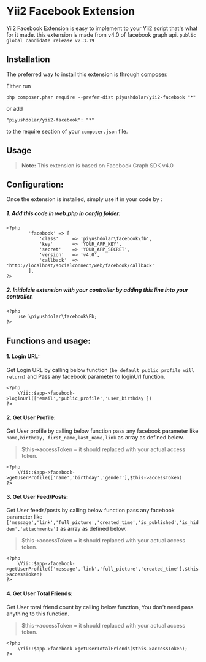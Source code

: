 Yii2 Facebook Extension
=======================
Yii2 Facebook Extension is easy to implement to your Yii2 script that's what for it made. this extension is made from v4.0 of facebook graph api.
`public global candidate release v2.3.19`

Installation
------------

The preferred way to install this extension is through [composer](http://getcomposer.org/download/).

Either run

```
php composer.phar require --prefer-dist piyushdolar/yii2-facebook "*"
```

or add

```
"piyushdolar/yii2-facebook": "*"
```

to the require section of your `composer.json` file.


Usage
-----

> **Note:**
This extension is based on Facebook Graph SDK v4.0

## Configuration:
Once the extension is installed, simply use it in your code by :

##### 1. Add this code in web.php in config folder.

	<?php
        	'facebook' => [
				'class'     => 'piyushdolar\facebook\fb',
				'key'       => 'YOUR_APP_KEY',
				'secret'    => 'YOUR_APP_SECRET',
				'version'   => 'v4.0',
				'callback'  => 'http://localhost/socialconnect/web/facebook/callback'
			],
	?>


##### 2. Initialzie extension with your controller by adding this line into your controller.

	<?php 
		use \piyushdolar\facebook\Fb;  
	?>

## Functions and usage:
#### 1. Login URL:
Get Login URL by calling below function `(be default public_profile will return)` and Pass any facebook parameter to loginUrl function.

	<?php 
		\Yii::$app->facebook->loginUrl(['email','public_profile','user_birthday'])
	?>


#### 2. Get User Profile:
Get User profile by calling below function pass any facebook parameter like `name,birthday, first_name,last_name,link` as array as defined below.
> $this->accessToken = it should replaced with your actual access token.

	<?php 
		\Yii::$app->facebook->getUserProfile(['name','birthday','gender'],$this->accessToken)
	?>

#### 3. Get User Feed/Posts:
Get User feeds/posts by calling below function pass any facebook parameter like `['message','link','full_picture','created_time','is_published','is_hidden','attachments']` as array as defined below.
> $this->accessToken = it should replaced with your actual access token.

	<?php 
		\Yii::$app->facebook->getUserProfile(['message','link','full_picture','created_time'],$this->accessToken)
	?>

#### 4. Get User Total Friends:
Get User total friend count by calling below function, You don't need pass anything to this function.
> $this->accessToken = it should replaced with your actual access token.

	<?php 
		\Yii::$app->facebook->getUserTotalFriends($this->accessToken);
	?>
